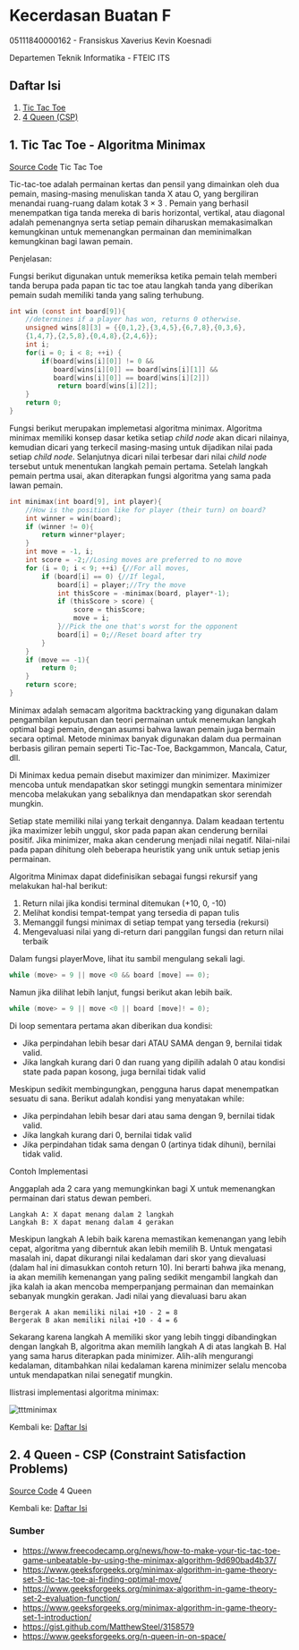 # Kecerdasan Buatan F

05111840000162 - Fransiskus Xaverius Kevin Koesnadi

Departemen Teknik Informatika - FTEIC ITS

## Daftar Isi
1. [Tic Tac Toe](https://github.com/FXKevinK/KB-F_05111840000162/blob/master/README.md#1-tic-tac-toe---algoritma-minimax)
2. [4 Queen (CSP)](https://github.com/FXKevinK/KB-F_05111840000162/blob/master/README.md#2-4-queen---csp-constraint-satisfaction-problems)

## 1. Tic Tac Toe - Algoritma Minimax

[Source Code](https://github.com/FXKevinK/KB-F_05111840000162/tree/master/Tic%20Tac%20Toe) Tic Tac Toe

Tic-tac-toe adalah permainan kertas dan pensil yang dimainkan oleh dua pemain, masing-masing menuliskan tanda X atau O, yang bergiliran menandai ruang-ruang dalam kotak 3 × 3 . Pemain yang berhasil menempatkan tiga tanda mereka di baris horizontal, vertikal, atau diagonal adalah pemenangnya serta setiap pemain diharuskan memakasimalkan kemungkinan untuk memenangkan permainan dan meminimalkan kemungkinan bagi lawan pemain.

Penjelasan:

Fungsi berikut digunakan untuk memeriksa ketika pemain telah memberi tanda berupa pada papan tic tac toe atau langkah tanda yang diberikan pemain sudah memiliki tanda yang saling terhubung.
```C
int win (const int board[9]){
    //determines if a player has won, returns 0 otherwise.
    unsigned wins[8][3] = {{0,1,2},{3,4,5},{6,7,8},{0,3,6},
    {1,4,7},{2,5,8},{0,4,8},{2,4,6}};
    int i;
    for(i = 0; i < 8; ++i) {
        if(board[wins[i][0]] != 0 &&
           board[wins[i][0]] == board[wins[i][1]] &&
           board[wins[i][0]] == board[wins[i][2]])
            return board[wins[i][2]];
    }
    return 0;
}
```
Fungsi berikut merupakan implemetasi algoritma minimax. Algoritma minimax memiliki konsep dasar ketika setiap *child node* akan dicari nilainya, kemudian dicari yang terkecil masing-masing untuk dijadikan nilai pada setiap *child node*. Selanjutnya dicari nilai terbesar dari nilai *child node* tersebut untuk menentukan langkah pemain pertama. Setelah langkah pemain pertma usai, akan diterapkan fungsi algoritma yang sama pada lawan pemain.
```C
int minimax(int board[9], int player){
    //How is the position like for player (their turn) on board?
    int winner = win(board);
    if (winner != 0){
    	return winner*player;	
	}
    int move = -1, i;
    int score = -2;//Losing moves are preferred to no move
    for (i = 0; i < 9; ++i) {//For all moves,
        if (board[i] == 0) {//If legal,
            board[i] = player;//Try the move
            int thisScore = -minimax(board, player*-1);
            if (thisScore > score) {
                score = thisScore;
                move = i;
            }//Pick the one that's worst for the opponent
            board[i] = 0;//Reset board after try
        }
    }
    if (move == -1){
    	return 0;	
	}
    return score;
}
```

Minimax adalah semacam algoritma backtracking yang digunakan dalam pengambilan keputusan dan teori permainan untuk menemukan langkah optimal bagi pemain, dengan asumsi bahwa lawan pemain juga bermain secara optimal. Metode minimax banyak digunakan dalam dua permainan berbasis giliran pemain seperti Tic-Tac-Toe, Backgammon, Mancala, Catur, dll.

Di Minimax kedua pemain disebut maximizer dan minimizer. Maximizer mencoba untuk mendapatkan skor setinggi mungkin sementara minimizer mencoba melakukan yang sebaliknya dan mendapatkan skor serendah mungkin.

Setiap state memiliki nilai yang terkait dengannya. Dalam keadaan tertentu jika maximizer lebih unggul, skor pada papan akan cenderung bernilai positif. Jika minimizer, maka akan cenderung menjadi nilai negatif. Nilai-nilai pada papan dihitung oleh beberapa heuristik yang unik untuk setiap jenis permainan.

Algoritma Minimax dapat didefinisikan sebagai fungsi rekursif yang melakukan hal-hal berikut:
1. Return nilai jika kondisi terminal ditemukan (+10, 0, -10)
2. Melihat kondisi tempat-tempat yang tersedia di papan tulis
3. Memanggil fungsi minimax di setiap tempat yang tersedia (rekursi)
4. Mengevaluasi nilai yang di-return dari panggilan fungsi dan return nilai terbaik

Dalam fungsi playerMove, lihat itu sambil mengulang sekali lagi.
```C
while (move> = 9 || move <0 && board [move] == 0);
```

Namun jika dilihat lebih lanjut, fungsi berikut akan lebih baik.
```C
while (move> = 9 || move <0 || board [move]! = 0);
```

Di loop sementara pertama akan diberikan dua kondisi:

* Jika perpindahan lebih besar dari ATAU SAMA dengan 9, bernilai tidak valid.
* Jika langkah kurang dari 0 dan ruang yang dipilih adalah 0 atau kondisi state pada papan kosong, juga bernilai tidak valid

Meskipun sedikit membingungkan, pengguna harus dapat menempatkan sesuatu di sana. Berikut adalah kondisi yang menyatakan while:

* Jika perpindahan lebih besar dari atau sama dengan 9, bernilai tidak valid.
* Jika langkah kurang dari 0, bernilai tidak valid
* Jika perpindahan tidak sama dengan 0 (artinya tidak dihuni), bernilai tidak valid.

Contoh Implementasi

Anggaplah ada 2 cara yang memungkinkan bagi X untuk memenangkan permainan dari status dewan pemberi.

    Langkah A: X dapat menang dalam 2 langkah
    Langkah B: X dapat menang dalam 4 gerakan

Meskipun langkah A lebih baik karena memastikan kemenangan yang lebih cepat, algoritma yang diberntuk akan lebih memilih B. Untuk mengatasi masalah ini, dapat dikurangi nilai kedalaman dari skor yang dievaluasi (dalam hal ini dimasukkan contoh return 10). Ini berarti bahwa jika menang, ia akan memilih kemenangan yang paling sedikit mengambil langkah dan jika kalah ia akan mencoba memperpanjang permainan dan memainkan sebanyak mungkin gerakan. Jadi nilai yang dievaluasi baru akan

    Bergerak A akan memiliki nilai +10 - 2 = 8
    Bergerak B akan memiliki nilai +10 - 4 = 6

Sekarang karena langkah A memiliki skor yang lebih tinggi dibandingkan dengan langkah B, algoritma akan memilih langkah A di atas langkah B. Hal yang sama harus diterapkan pada minimizer. Alih-alih mengurangi kedalaman, ditambahkan nilai kedalaman karena minimizer selalu mencoba untuk mendapatkan nilai senegatif mungkin.

Ilistrasi implementasi algoritma minimax:

![tttminimax](https://user-images.githubusercontent.com/58078219/77514002-944f2f80-6ea8-11ea-899f-9f04e084210f.png)

Kembali ke: [Daftar Isi](#daftar-isi)

## 2. 4 Queen - CSP (Constraint Satisfaction Problems)

[Source Code](https://github.com/FXKevinK/KB-F_05111840000162/tree/master/4%20Queen) 4 Queen

Kembali ke: [Daftar Isi](#daftar-isi)


### Sumber
* https://www.freecodecamp.org/news/how-to-make-your-tic-tac-toe-game-unbeatable-by-using-the-minimax-algorithm-9d690bad4b37/
* https://www.geeksforgeeks.org/minimax-algorithm-in-game-theory-set-3-tic-tac-toe-ai-finding-optimal-move/
* https://www.geeksforgeeks.org/minimax-algorithm-in-game-theory-set-2-evaluation-function/
* https://www.geeksforgeeks.org/minimax-algorithm-in-game-theory-set-1-introduction/
* https://gist.github.com/MatthewSteel/3158579
* https://www.geeksforgeeks.org/n-queen-in-on-space/
